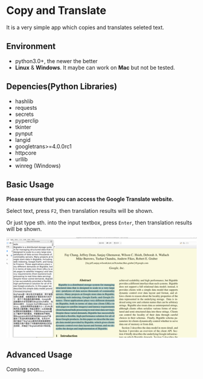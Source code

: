 # Copy and Translate

It is a very simple app which copies and translates seleted text.

## Environment

* python3.0+, the newer the better
* **Linux** & **Windows**. It maybe can work on **Mac** but not be tested.

## Depencies(Python Libraries)

* hashlib
* requests
* secrets
* pyperclip
* tkinter
* pynput
* langid
* googletrans>=4.0.0rc1
* httpcore
* urllib
* winreg (Windows)

## Basic Usage

**Please ensure that you can access the Google Translate website.**

Select text, press `F2`, then translation results will be shown.

Or just type sth. into the input textbox, press `Enter`, then translation results will be shown.

![example.png](./img/example.png)

## Advanced Usage

Coming soon...
